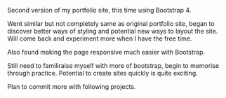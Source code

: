 Second version of my portfolio site, this time using Bootstrap 4.

Went similar but not completely same as original portfolio site, began to discover better ways of styling and potential new ways to layout the site. Will come back and experiment more when I have the free time.

Also found making the page responsive much easier with Bootstrap.

Still need to familiraise myself with more of bootstrap, begin to memorise through practice. Potential to create sites quickly is quite exciting.

Plan to commit more with following projects.
